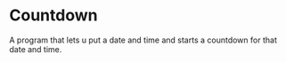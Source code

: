 # Countdown
A program that lets u put a date and time and starts a countdown for that date and time.
